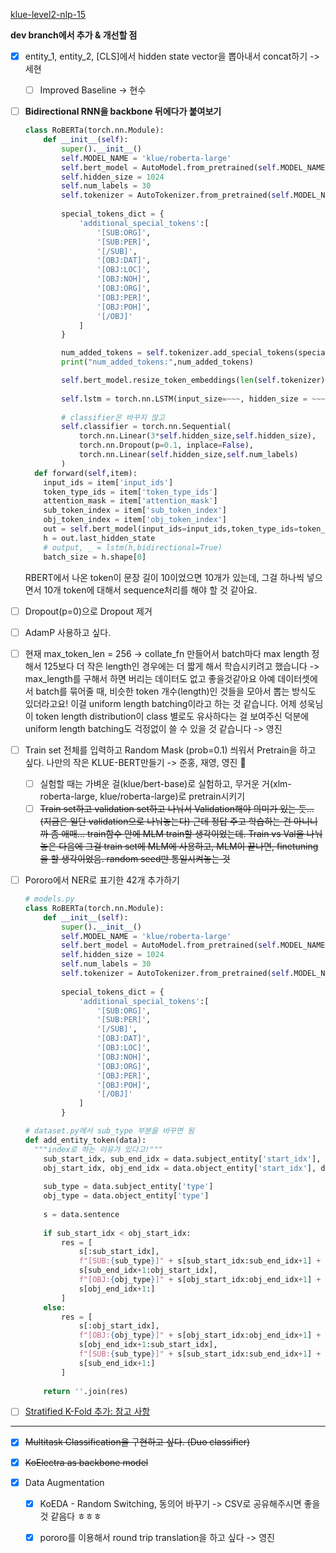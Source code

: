 [klue-level2-nlp-15](https://github.com/boostcampaitech2/klue-level2-nlp-15)

**dev branch에서 추가 & 개선할 점**

- [x] entity_1, entity_2, [CLS]에서 hidden state vector을 뽑아내서 concat하기  -> 세현

  - [ ] Improved Baseline -> 현수

- [ ] **Bidirectional RNN을 backbone 뒤에다가 붙여보기** 

  ```python
  class RoBERTa(torch.nn.Module):
      def __init__(self):
          super().__init__()
          self.MODEL_NAME = 'klue/roberta-large'
          self.bert_model = AutoModel.from_pretrained(self.MODEL_NAME)
          self.hidden_size = 1024
          self.num_labels = 30
          self.tokenizer = AutoTokenizer.from_pretrained(self.MODEL_NAME)
          
          special_tokens_dict = {
              'additional_special_tokens':[
                  '[SUB:ORG]',
                  '[SUB:PER]',
                  '[/SUB]',
                  '[OBJ:DAT]',
                  '[OBJ:LOC]',
                  '[OBJ:NOH]',
                  '[OBJ:ORG]',
                  '[OBJ:PER]',
                  '[OBJ:POH]',
                  '[/OBJ]'
              ]
          }
  
          num_added_tokens = self.tokenizer.add_special_tokens(special_tokens_dict)
          print("num_added_tokens:",num_added_tokens)
  
          self.bert_model.resize_token_embeddings(len(self.tokenizer))
          
          self.lstm = torch.nn.LSTM(input_size=~~~, hidden_size = ~~~,bidirectional=True)
          
          # classifier은 바꾸지 않고
          self.classifier = torch.nn.Sequential(
              torch.nn.Linear(3*self.hidden_size,self.hidden_size),
              torch.nn.Dropout(p=0.1, inplace=False),
              torch.nn.Linear(self.hidden_size,self.num_labels)
          )
    def forward(self,item):
      input_ids = item['input_ids']
      token_type_ids = item['token_type_ids']
      attention_mask = item['attention_mask']
      sub_token_index = item['sub_token_index']
      obj_token_index = item['obj_token_index']
      out = self.bert_model(input_ids=input_ids,token_type_ids=token_type_ids,attention_mask=attention_mask)
      h = out.last_hidden_state
      # output, _ = lstm(h,bidirectional=True)
      batch_size = h.shape[0]
  
  ```

  RBERT에서 나온 token이 문장 길이 10이었으면 10개가 있는데, 그걸 하나씩 넣으면서 10개 token에 대해서 sequence처리를 해야 할 것 같아요.

- [ ] Dropout(p=0)으로 Dropout 제거

- [ ] AdamP 사용하고 싶다.

- [ ] 현재 max_token_len = 256 -> collate_fn 만들어서 batch마다 max length 정해서 125보다 더 작은 length인 경우에는 더 짧게 해서 학습시키려고 했습니다 -> max_length를 구해서 하면 버리는 데이터도 없고 좋을것같아요 아예 데이터셋에서 batch를 묶어줄 때, 비슷한 token 개수(length)인 것들을 모아서 뽑는 방식도 있더라고요! 이걸 uniform length batching이라고 하는 것 같습니다. 어제 성욱님이 token length distribution이 class 별로도 유사하다는 걸 보여주신 덕분에 uniform length batching도 걱정없이 쓸 수 있을 것 같습니다 -> 영진

- [ ] Train set 전체를 입력하고 Random Mask (prob=0.1) 씌워서 Pretrain을 하고 싶다. 나만의 작은 KLUE-BERT만들기 -> 준홍, 재영, 영진 🤗

  - [ ] 실험할 때는 가벼운 걸(klue/bert-base)로 실험하고, 무거운 거(xlm-roberta-large, klue/roberta-large)로 pretrain시키기
  - [ ] ~~Train set하고 validation set하고 나눠서 Validation해야 의미가 있는 듯... (지금은 일단 validation으로 나눠놓는다) 근데 정답 주고 학습하는 건 아니니까 좀 애매... train함수 안에 MLM train할 생각이었는데. Train vs Val을 나눠놓은 다음에 그걸 train set에 MLM에 사용하고, MLM이 끝나면, finetuning을 할 생각이었음. random seed만 통일시켜놓는 것~~

- [ ] Pororo에서 NER로 표기한 42개 추가하기 

  ```python
  # models.py
  class RoBERTa(torch.nn.Module):
      def __init__(self):
          super().__init__()
          self.MODEL_NAME = 'klue/roberta-large'
          self.bert_model = AutoModel.from_pretrained(self.MODEL_NAME)
          self.hidden_size = 1024
          self.num_labels = 30
          self.tokenizer = AutoTokenizer.from_pretrained(self.MODEL_NAME)
          
          special_tokens_dict = {
              'additional_special_tokens':[
                  '[SUB:ORG]',
                  '[SUB:PER]',
                  '[/SUB]',
                  '[OBJ:DAT]',
                  '[OBJ:LOC]',
                  '[OBJ:NOH]',
                  '[OBJ:ORG]',
                  '[OBJ:PER]',
                  '[OBJ:POH]',
                  '[/OBJ]'
              ]
          }
  
  # dataset.py에서 sub_type 부분을 바꾸면 됨
  def add_entity_token(data):
    """index로 하는 이유가 있다고!"""
      sub_start_idx, sub_end_idx = data.subject_entity['start_idx'], data.subject_entity['end_idx']
      obj_start_idx, obj_end_idx = data.object_entity['start_idx'], data.object_entity['end_idx']
      
      sub_type = data.subject_entity['type']
      obj_type = data.object_entity['type']
      
      s = data.sentence
      
      if sub_start_idx < obj_start_idx:
          res = [
              s[:sub_start_idx],
              f"[SUB:{sub_type}]" + s[sub_start_idx:sub_end_idx+1] + "[/SUB]",
              s[sub_end_idx+1:obj_start_idx],
              f"[OBJ:{obj_type}]" + s[obj_start_idx:obj_end_idx+1] + "[/OBJ]",
              s[obj_end_idx+1:]
          ]
      else:
          res = [
              s[:obj_start_idx],
              f"[OBJ:{obj_type}]" + s[obj_start_idx:obj_end_idx+1] + "[/OBJ]",
              s[obj_end_idx+1:sub_start_idx],
              f"[SUB:{sub_type}]" + s[sub_start_idx:sub_end_idx+1] + "[/SUB]",
              s[sub_end_idx+1:]
          ]
      
      return ''.join(res)    
  
  ```

- [ ] [Stratified K-Fold 추가: 참고 사항](https://github.com/boostcampaitech2/klue-level2-nlp-15/blob/main/train_with_pororo.ipynb)

---

- [x] ~~Multitask Classification을 구현하고 싶다. (Duo classifier)~~
- [x] ~~KoElectra as backbone model~~

- [x] Data Augmentation
  - [x] KoEDA - Random Switching, 동의어 바꾸기 -> CSV로 공유해주시면 좋을 것 같음다 ㅎㅎㅎ
  - [x] pororo를 이용해서 round trip translation을 하고 싶다 -> 영진
  
  
